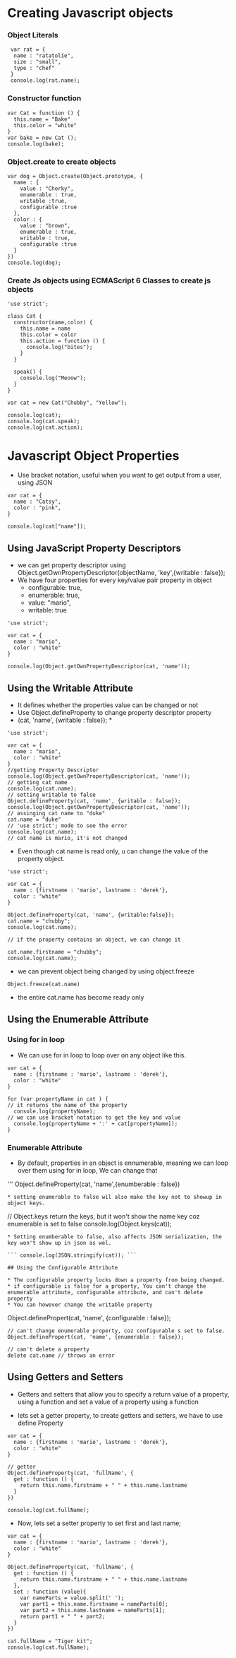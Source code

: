 # Creating Javascript objects

### Object Literals
```
 var rat = {
  name : "ratatolie",
  size : "small",
  type : "chef"
 }
 console.log(rat.name);
```

### Constructor function 
```
var Cat = function () {
  this.name = "Bake"
  this.color = "white"
}
var bake = new Cat ();
console.log(bake);
```
### Object.create to create objects 
```
var dog = Object.create(Object.prototype, {
  name : {
    value : "Chorky",
    enumerable : true,
    writable :true,
    configurable :true
  },
  color : {
    value : "brown",
    enumerable : true,
    writable : true,
    configurable :true
  }
})
console.log(dog);
```
### Create Js objects using ECMAScript 6 Classes to create js objects
```
'use strict';

class Cat {
  constructor(name,color) {
    this.name = name
    this.color = color
    this.action = function () {
      console.log("bites");
    }
  }
  
  speak() {
    console.log("Meoow");
  }
}

var cat = new Cat("Chubby", "Yellow");

console.log(cat);
console.log(cat.speak);
console.log(cat.action);
```
# Javascript Object Properties
* Use bracket notation, useful when you want to get output from a user, using JSON

```
var cat = {
  name : "Catsy",
  color : "pink",
}

console.log(cat["name"]);
```
## Using JavaScript Property Descriptors
* we can get property descriptor using Object.getOwnPropertyDescriptor(objectName, 'key',{writable : false});
* We have four properties for every key/value pair property in object
  * configurable: true,
  * enumerable: true,
  * value: "mario",
  * writable: true

```
'use strict';

var cat = {
  name : "mario",
  color : "white"
}

console.log(Object.getOwnPropertyDescriptor(cat, 'name'));
```

## Using the Writable Attribute
* It defines whether the properties value can be changed or not
* Use Object.defineProperty to change property descriptor property
* (cat, 'name', {writable : false}); *

```
'use strict';

var cat = {
  name : "mario",
  color : "white"
}
//getting Property Descriptor
console.log(Object.getOwnPropertyDescriptor(cat, 'name'));
// getting cat name
console.log(cat.name);
// setting writable to false
Object.defineProperty(cat, 'name', {writable : false});
console.log(Object.getOwnPropertyDescriptor(cat, 'name'));
// assinging cat name to "duke"
cat.name = "duke"
// 'use strict'; mode to see the error
console.log(cat.name);
// cat name is mario, it's not changed
```
* Even though cat name is read only, u can change the value of the property object.  

```
'use strict';

var cat = {
  name : {firstname : 'mario', lastname : 'derek'},
  color : "white"
}

Object.defineProperty(cat, 'name', {writable:false});
cat.name = "chubby";
console.log(cat.name);

// if the property contains an object, we can change it

cat.name.firstname = "chubby";
console.log(cat.name);

```

* we can prevent object being changed by using object.freeze 
```
Object.freeze(cat.name)
```
* the entire cat.name has become ready only


## Using the Enumerable Attribute

### Using for in loop
* We can use for in loop to loop over on any object like this.

```
var cat = {
  name : {firstname : 'mario', lastname : 'derek'},
  color : "white"
}

for (var propertyName in cat ) {
// it returns the name of the property
  console.log(propertyName);
// we can use bracket notation to get the key and value
  console.log(propertyName + ':' + cat[propertyName]);
}

```
### Enumerable Attribute
* By default, properties in an object is ennumerable, meaning we can loop over them using for in loop, We can change that

'''
Object.defineProperty(cat, 'name',{enumberable : false})
```
* setting enumerable to false wil also make the key not to showup in object keys.
```
// Object.keys return the keys, but it won't show the name key coz enumerable is set to false
console.log(Object.keys(cat));
```
* Setting enumberable to false, also affects JSON serialization, the key won't show up in json as wel.

``` console.log(JSON.stringify(cat)); ```

## Using the Configurable Attribute

* The configurable property locks down a property from being changed.
* if configurable is false for a property, You can't change the enumerable attribute, configurable attribute, and can't delete property
* You can however change the writable property

```
Object.definePropert(cat, 'name', {configurable : false});
```
// can't change enumerable property, coz configurable s set to false.
Object.definePropert(cat, 'name', {enumerable : false});

// can't delete a property
delete cat.name // throws an error

```
## Using Getters and Setters

* Getters and setters that allow you to specify a return value of a property, using a function and set a value of a property using a function

* lets set a getter property, to create getters and setters, we have to use define Property

```
var cat = {
  name : {firstname : 'mario', lastname : 'derek'},
  color : "white"
}

// getter
Object.defineProperty(cat, 'fullName', {
  get : function () {
    return this.name.firstname + " " + this.name.lastname
  }
})

console.log(cat.fullName);
```

* Now, lets set a setter property to set first and last name;

```
var cat = {
  name : {firstname : 'mario', lastname : 'derek'},
  color : "white"
}

Object.defineProperty(cat, 'fullName', {
  get : function () {
    return this.name.firstname + " " + this.name.lastname
  },
  set : function (value){
    var nameParts = value.split(' ');
    var part1 = this.name.firstname = nameParts[0];
    var part2 = this.name.lastname = nameParts[1];
    return part1 + " " + part2;
  }
})

cat.fullName = "Tiger kit";
console.log(cat.fullName);
```



